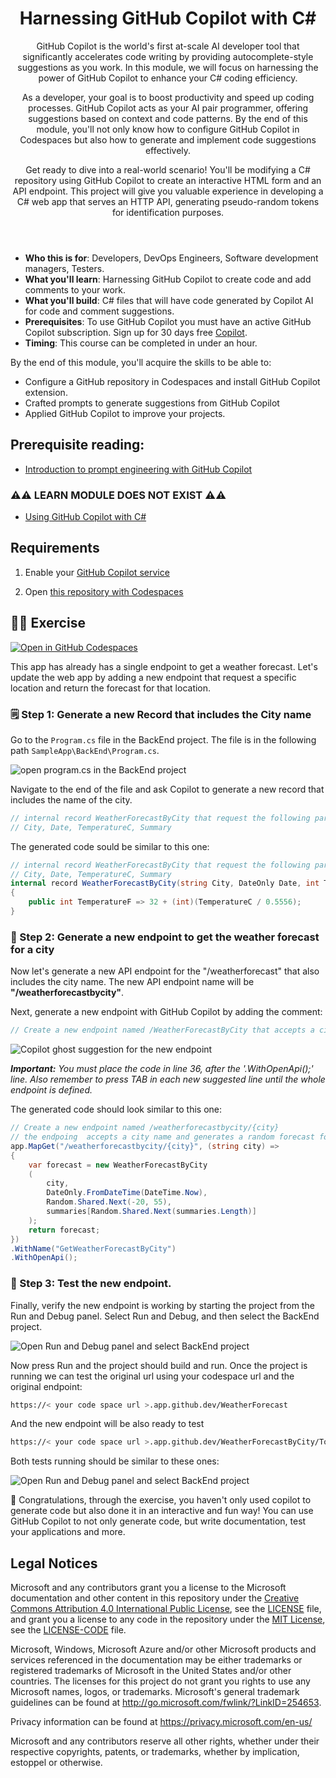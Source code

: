 <header>

# Harnessing GitHub Copilot with C#

GitHub Copilot is the world's first at-scale AI developer tool that significantly accelerates code writing by providing autocomplete-style suggestions as you work. In this module, we will focus on harnessing the power of GitHub Copilot to enhance your C# coding efficiency.

As a developer, your goal is to boost productivity and speed up coding processes. GitHub Copilot acts as your AI pair programmer, offering suggestions based on context and code patterns. By the end of this module, you'll not only know how to configure GitHub Copilot in Codespaces but also how to generate and implement code suggestions effectively.

Get ready to dive into a real-world scenario! You'll be modifying a C# repository using GitHub Copilot to create an interactive HTML form and an API endpoint. This project will give you valuable experience in developing a C# web app that serves an HTTP API, generating pseudo-random tokens for identification purposes.

</header>


- **Who this is for**: Developers, DevOps Engineers, Software development managers, Testers.
- **What you'll learn**: Harnessing GitHub Copilot to create code and add comments to your work.
- **What you'll build**: C# files that will have code generated by Copilot AI for code and comment suggestions.
- **Prerequisites**: To use GitHub Copilot you must have an active GitHub Copilot subscription. Sign up for 30 days free [Copilot](https://github.com/settings/copilot).
- **Timing**: This course can be completed in under an hour.

By the end of this module, you'll acquire the skills to be able to:

- Configure a GitHub repository in Codespaces and install GitHub Copilot extension.
- Crafted prompts to generate suggestions from GitHub Copilot
- Applied GitHub Copilot to improve your projects.

## Prerequisite reading:
- [Introduction to prompt engineering with GitHub Copilot](https://learn.microsoft.com/training/modules/introduction-prompt-engineering-with-github-copilot//?WT.mc_id=academic-113596-abartolo)

### ⚠️⚠️ LEARN MODULE DOES NOT EXIST ⚠️⚠️ ###
- [Using GitHub Copilot with C#](https://learn.microsoft.com/en-us/training/modules/introduction-copilot-csharp/?WT.mc_id=academic-113596-abartolo)

## Requirements

1. Enable your [GitHub Copilot service](https://github.com/github-copilot/signup)

1. Open [this repository with Codespaces](https://github.com/github/dotnet-codespaces)

## 💪🏽 Exercise

[![Open in GitHub Codespaces](https://github.com/codespaces/badge.svg)](https://codespaces.new/github/dotnet-codespaces)

This app has already has a single endpoint to get a weather forecast. Let's update the web app by adding a new endpoint that request a specific location and return the forecast for that location.

### 🗒️ Step 1: Generate a new Record that includes the City name

Go to the `Program.cs` file in the BackEnd project. The file is in the following path `SampleApp\BackEnd\Program.cs`. 

![open program.cs in the BackEnd project](010OpenBackEndProject.png)

Navigate to the end of the file and ask Copilot to generate a new record that includes the name of the city.

```csharp
// internal record WeatherForecastByCity that request the following parameters:
// City, Date, TemperatureC, Summary
```

The generated code sould be similar to this one:

```csharp
// internal record WeatherForecastByCity that request the following parameters:
// City, Date, TemperatureC, Summary
internal record WeatherForecastByCity(string City, DateOnly Date, int TemperatureC, string? Summary)
{
    public int TemperatureF => 32 + (int)(TemperatureC / 0.5556);
}
```
### 🔎 Step 2: Generate a new endpoint to get the weather forecast for a city

Now let's generate a new API endpoint for the "/weatherforecast" that also includes the city name. The new API endpoint name will be **"/weatherforecastbycity"**.

Next, generate a new endpoint with GitHub Copilot by adding the comment: 

```csharp
// Create a new endpoint named /WeatherForecastByCity that accepts a city name and generates a random forecast for that city
```

![Copilot ghost suggestion for the new endpoint](./02GeneratedCode.png)

***Important:** You must place the code in line 36, after the '.WithOpenApi();' line. Also remember to press TAB in each new suggested line until the whole endpoint is defined.*


The generated code should look similar to this one:


```csharp
// Create a new endpoint named /weatherforecastbycity/{city}
// the endpoing  accepts a city name and generates a random forecast for that city
app.MapGet("/weatherforecastbycity/{city}", (string city) =>
{
    var forecast = new WeatherForecastByCity
    (
        city,
        DateOnly.FromDateTime(DateTime.Now),
        Random.Shared.Next(-20, 55),
        summaries[Random.Shared.Next(summaries.Length)]
    );
    return forecast;
})
.WithName("GetWeatherForecastByCity")
.WithOpenApi();
```

### 🐍 Step 3: Test the new endpoint.

Finally, verify the new endpoint is working by starting the project from the Run and Debug panel. 
Select Run and Debug, and then select the BackEnd project.

![Open Run and Debug panel and select BackEnd project](./030RunAndDebugTheBackEndProject.png)

Now press Run and the project should build and run. Once the project is running we can test the original url using your codespace url and the original endpoint:

```bash
https://< your code space url >.app.github.dev/WeatherForecast
```

And the new endpoint will be also ready to test
```bash
https://< your code space url >.app.github.dev/WeatherForecastByCity/Toronto
```

Both tests running should be similar to these ones:

![Open Run and Debug panel and select BackEnd project](032TestAndDebugUsingUrls.png)


🚀 Congratulations, through the exercise, you haven't only used copilot to generate code but also done it in an interactive and fun way! You can use GitHub Copilot to not only generate code, but write documentation, test your applications and more.


## Legal Notices

Microsoft and any contributors grant you a license to the Microsoft documentation and other content
in this repository under the [Creative Commons Attribution 4.0 International Public License](https://creativecommons.org/licenses/by/4.0/legalcode),
see the [LICENSE](LICENSE) file, and grant you a license to any code in the repository under the [MIT License](https://opensource.org/licenses/MIT), see the
[LICENSE-CODE](LICENSE-CODE) file.

Microsoft, Windows, Microsoft Azure and/or other Microsoft products and services referenced in the documentation
may be either trademarks or registered trademarks of Microsoft in the United States and/or other countries.
The licenses for this project do not grant you rights to use any Microsoft names, logos, or trademarks.
Microsoft's general trademark guidelines can be found at http://go.microsoft.com/fwlink/?LinkID=254653.

Privacy information can be found at https://privacy.microsoft.com/en-us/

Microsoft and any contributors reserve all other rights, whether under their respective copyrights, patents,
or trademarks, whether by implication, estoppel or otherwise.
